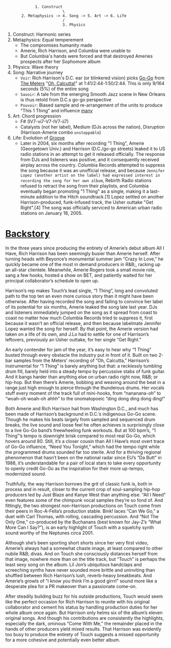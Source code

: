                  1. Construct
                             \
           2. Metaphysics -> 4. Song -> 5. Art -> 6. Life
                             / 
                             3. Physics

1. Construct: Harmonic series
2. Metaphysics: Equal temperement
   - The compromises humanity made
   - Amerie, Rich Harrison, and Columbia were unable to
   - But Columbia's hands were forced and that destroyed Ameries prospects after her Sophomore album
3. Physics: Wave theory
4. Song: Narrative journey
   - `Voir`: Rich Harrison's D.C. ear (or blinkered vision) picks [Go-Go](https://en.wikipedia.org/wiki/1_Thing) from [The Meters](https://en.wikipedia.org/wiki/The_Meters) "[Oh, Calcutta!](https://www.youtube.com/watch?v=UJtRScjGK0U)" at 1:41/2:44-1:50/2:44. This is only 9/164 seconds (5%) of the entire song
   - `Savoir`: A tale from the emerging Smooth Jazz scene in New Orleans is thus retold from D.C.s go-go perspective
   - `Pouvoir`: Biased sample and re-arrangement of the units to produce "This 1 Thing" and influence [many](https://www.youtube.com/watch?v=Q0FxVGan0_8)
5. Art: Chord progression
   - F# (IV7-vi7-V7-IV7-ii7)
   - Catalysts (not her label), Medium (DJs across the nation), Disruption (Harrison-Amerie combo `unstoppable`)
6. Life: Evolution of [Groove](https://www.youtube.com/watch?v=Q0FxVGan0_8)
   - Later in 2004, six months after recording "1 Thing", Amerie (Georgetown Univ.) and Harrison (D.C./go-go streets) leaked it to US radio stations in an attempt to get it released officially. The response from DJs and listeners was positive, and it consequently received airplay across the country. Columbia Records attempted to suppress the song because it was an unofficial release, and because `Jennifer Lopez (another artist on the label) had expressed interest in recording the song for her own album`, Rebirth Radio stations refused to retract the song from their playlists, and Columbia eventually began promoting "1 Thing" as a single, making it a last-minute addition to the Hitch soundtrack.[1] Lopez settled on another Harrison-produced, funk-infused track, the Usher outtake "Get Right".[4] The song was officially serviced to American urban radio stations on January 18, 2005.
  
# [Backstory](https://web.archive.org/web/20071204044225/http://www.stylusmagazine.com/review.php?ID=3014)

In the three years since producing the entirety of Amerie’s debut album All I Have, Rich Harrison has been seemingly busier than Amerie herself. After turning heads with Beyonce’s monumental summer jam “Crazy In Love,” he quickly became one of the most in demand producers in R&B;, racking up an all-star clientele. Meanwhile, Amerie Rogers took a small movie role, sang a few hooks, hosted a show on BET, and patiently waited for her principal collaborator’s schedule to open up.

Harrison’s rep makes Touch’s lead single, “1 Thing”, long and convoluted path to the top ten an even more curious story than it might have been otherwise. After having recorded the song and failing to convince her label of its potential for six months, Amerie leaked the song late last year. DJs and listeners immediately jumped on the song as it spread from coast to coast no matter how much Columbia Records tried to suppress it, first because it wasn’t an official release, and then because labelmate Jennifer Lopez wanted the song for herself. By that point, the Amerie version had taken on a life of its own, and J.Lo had to settle for one of Harrison’s leftovers, previously an Usher outtake, for her single “Get Right.”

An early contender for jam of the year, it’s easy to hear why “1 Thing” busted through every obstacle the industry put in front of it. Built on two 2-bar samples from the Meters’ recording of “Oh, Calcutta,” Harrison’s instrumental for “1 Thing” is barely anything but that: a recklessly tumbling drum fill, barely held into a steady tempo by percussive stabs of funk guitar. And it bangs harder than anything else on urban radio right now, R&B; or hip-hop. But then there’s Amerie, bobbing and weaving around the beat in a range just high enough to pierce through the thunderous drums. Her vocals stuff every moment of the track full of mini-hooks, from “nananana-oh” to “woah-oh woah-oh ahhh” to the onomatopoeic “ding dong ding dong ding!”

Both Amerie and Rich Harrison hail from Washington D.C., and much has been made of Harrison’s background in D.C.’s indigenous Go-Go scene. Though he makes his beats largely from sampled and sequenced drum breaks, the live sound and loose feel he often achieves is surprisingly close to a live Go-Go band’s freewheeling funk workouts. But at 100 bpm’s, “1 Thing”’s tempo is downright brisk compared to most real Go-Go, which hovers around 80. Still, it’s a closer cousin than All I Have’s most overt trace of Go-Go influence, “Need You Tonight,” which had the tempo right while the programmed drums sounded far too sterile. And for a thriving regional phenomenon that hasn’t been on the national radar since EU’s “Da Butt” in 1988, it’s understandable for a pair of local stars to take every opportunity to openly credit Go-Go as the inspiration for their more up-tempo, modernized sound.

Truthfully, the way Harrison borrows the grit of classic funk is, both in process and in result, closer to the current crop of soul-sampling hip-hop producers led by Just Blaze and Kanye West than anything else. “All I Need” even features some of the chimpunk vocal samples they’re so fond of. And fittingly, the two strongest non-Harrison productions on Touch come from their peers in Roc-A-Fella’s production stable. Bink! laces “Can We Go,” a duet with Carl Thomas, with rolling, cascading percussion. And “Not The Only One,” co-produced by the Buchanans (best known for Jay-Z’s “What More Can I Say?”), is an early highlight of Touch with a squelchy synth sound worthy of the Neptunes circa 2001.

Although she’s been sporting short shorts since her very first video, Amerie’s always had a somewhat chaste image, at least compared to other nubile R&B; divas. And on Touch she consciously distances herself from that image, nowhere more than on the title track, but “Touch” is perhaps the least sexy song on the album. Lil Jon’s ubiquitous handclaps and screeching synths have never sounded more brittle and uninviting than shuffled between Rich Harrison’s lush, reverb-heavy breakbeats. And Amerie’s growls of “I know you think I’m a good girrrl” sound more like a desperate plea for a PR makeover than a passionate come-on.

After steadily building buzz for his outside productions, Touch would seem like the perfect occasion for Rich Harrison to reunite with his original collaborator and cement his status by handling production duties for her whole album once again. But Harrison only helms six of the album’s eleven original songs. And though his contributions are consistently the highlights, especially the dark, ominous “Come With Me,” the remainder placed in the hands of other producers yield mixed results. That Harrison was evidently too busy to produce the entirety of Touch suggests a missed opportunity for a more cohesive and potentially even better album.


